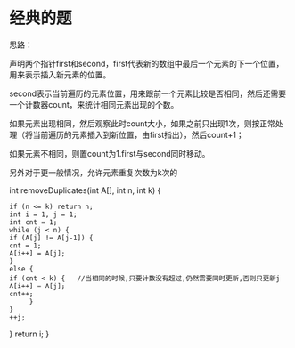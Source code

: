 # 经典的题
思路：

声明两个指针first和second，first代表新的数组中最后一个元素的下一个位置，用来表示插入新元素的位置。

second表示当前遍历的元素位置，用来跟前一个元素比较是否相同，然后还需要一个计数器count，来统计相同元素出现的个数。

如果元素出现相同，然后观察此时count大小，如果之前只出现1次，则按正常处理（将当前遍历的元素插入到新位置，由first指出），然后count+1；

如果元素不相同，则置count为1.first与second同时移动。

另外对于更一般情况，允许元素重复次数为k次的

int removeDuplicates(int A[], int n, int k) {

    if (n <= k) return n;
    int i = 1, j = 1;
    int cnt = 1;
    while (j < n) {
    if (A[j] != A[j-1]) {
	cnt = 1;
	A[i++] = A[j];
    }
    else {
	if (cnt < k) {   //当相同的时候,只要计数没有超过,仍然需要同时更新,否则只更新j
	A[i++] = A[j];
	cnt++;
		 }
    }
    ++j;
}
return i;
}
